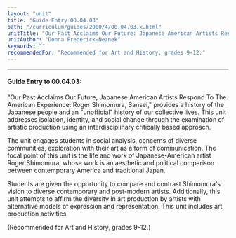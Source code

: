 ```yaml
---
layout: "unit"
title: "Guide Entry 00.04.03"
path: "/curriculum/guides/2000/4/00.04.03.x.html"
unitTitle: "Our Past Acclaims Our Future: Japanese-American Artists Respond To the American Experience Roger Shimomura, Sansei"
unitAuthor: "Donna Frederick-Neznek"
keywords: ""
recommendedFor: "Recommended for Art and History, grades 9-12."
---
```

<body>
<hr/>
 <h4>
  Guide Entry to 00.04.03:
 </h4>
 "Our Past Acclaims Our Future, Japanese American Artists Respond To The American Experience: Roger Shimomura, Sansei," provides a history of the Japanese people and an "unofficial" history of our collective lives. This unit addresses isolation, identity, and social change through the examination of artistic production using an interdisciplinary critically based approach.
 <p>
  The unit engages students in social analysis, concerns of diverse communities, exploration with their art as a form of communication. The focal point of this unit is the life and work of Japanese-American artist Roger Shimomura, whose work is an aesthetic and political comparison between contemporary America and traditional Japan.
 </p>
 <p>
  Students are given the opportunity to compare and contrast Shimomura's vision to diverse contemporary and post-modern artists. Additionally, this unit attempts to affirm the diversity in art production by artists with alternative models of expression and representation. This unit includes art production activities.
 </p>
 <p>
  (Recommended for Art and History, grades 9-12.)
 </p>


</body>
